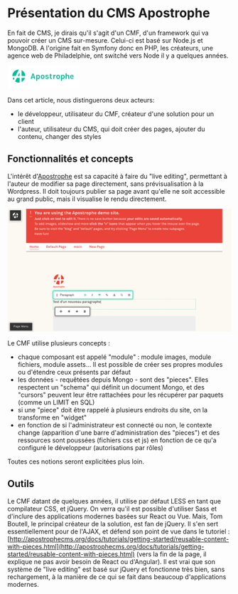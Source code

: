 # Présentation du CMS Apostrophe

En fait de CMS, je dirais qu'il s'agit d'un CMF, d'un framework qui va pouvoir créer un CMS sur-mesure. Celui-ci est basé sur Node.js et MongoDB. A l'origine fait en Symfony donc en PHP, les créateurs, une agence web de Philadelphie, ont switché vers Node il y a quelques années.

![](/assets/import.png)

Dans cet article, nous distinguerons deux acteurs:

* le développeur, utilisateur du CMF, créateur d'une solution pour un client
* l'auteur, utilisateur du CMS, qui doit créer des pages, ajouter du contenu, changer des styles

## 

## Fonctionnalités et concepts

L'intérêt d'[Apostrophe](http://apostrophecms.org/) est sa capacité à faire du "live editing", permettant à l'auteur de modifier sa page directement, sans prévisualisation à la Wordpress. Il doit toujours publier sa page avant qu'elle ne soit accessible au grand public, mais il visualise le rendu directement.

![](/assets/import2.png)

Le CMF utilise plusieurs concepts :

* chaque composant est appelé "module" : module images, module fichiers, module assets... Il est possible de créer ses propres modules ou d'étendre ceux présents par défaut
* les données - requêtées depuis Mongo - sont des "pieces". Elles respectent un "schema" qui définit un document Mongo, et des "cursors" peuvent leur être rattachées pour les récupérer par paquets \(comme un LIMIT en SQL\)
* si une "piece" doit être rappelé à plusieurs endroits du site, on la transforme en "widget"
* en fonction de si l'administrateur est connecté ou non, le contexte change \(apparition d'une barre d'administration des "pieces"\) et des ressources sont poussées \(fichiers css et js\) en fonction de ce qu'a configuré le développeur \(autorisations par rôles\)

Toutes ces notions seront explicitées plus loin.

## Outils

Le CMF datant de quelques années, il utilise par défaut LESS en tant que compilateur CSS, et jQuery. On verra qu'il est possible d'utiliser Sass et d'inclure des applications modernes basées sur React ou Vue. Mais, Tom Boutell, le principal créateur de la solution, est fan de jQuery. Il s'en sert essentiellement pour de l'AJAX, et défend son point de vue dans le tutoriel : [http://apostrophecms.org/docs/tutorials/getting-started/reusable-content-with-pieces.html](http://apostrophecms.org/docs/tutorials/getting-started/reusable-content-with-pieces.html) \(vers la fin de la page, il explique ne pas avoir besoin de React ou d'Angular\). Il est vrai que son système de "live editing" est basé sur jQuery et fonctionne très bien, sans rechargement, à la manière de ce qui se fait dans beaucoup d'applications modernes.



